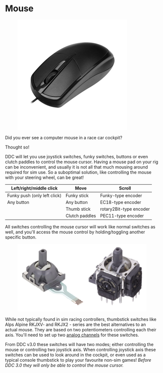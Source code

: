 # Mouse

<figure><img src="../.gitbook/assets/image (2).png" alt="" width="360"><figcaption></figcaption></figure>

Did you ever see a computer mouse in a race car cockpit?&#x20;

Thought so!

DDC will let you use joystick switches, funky switches, buttons or even clutch paddles to control the mouse cursor. Having a mouse pad on your rig can be inconvenient, and usually it is not all that much mousing around required for sim use. So a suboptimal solution, like controlling the mouse with your steering wheel, can be great!&#x20;

| Left/right/middle click      | Move           | Scroll                  |
| ---------------------------- | -------------- | ----------------------- |
| Funky push (only left click) | Funky stick    | Funky-type encoder      |
| Any button                   | Any button     | EC18-type encoder       |
|                              | Thumb stick    | rotary2Bit-type encoder |
|                              | Clutch paddles | PEC11-type encoder      |

All switches controlling the mouse cursor will work like normal switches as well, and you'll access the mouse control by holding/toggling another specific button.&#x20;

<figure><img src="../.gitbook/assets/image (134).png" alt=""><figcaption></figcaption></figure>

While not typically found in sim racing controllers, thumbstick switches like Alps Alpine RKJXV- and RKJX2 - series are the best alternatives to an actual mouse. They are based on two potentiometers controlling each their axis. You'll need to set up two [analog channels](analog-inputs/) for these switches.&#x20;

From DDC v3.0 these switches will have two modes; either controlling the mouse or controlling two joystick axis. When controlling joystick axis these switches can be used to look around in the cockpit, or even used as a typical console thumbstick to play your favourite non-sim games! _Before DDC 3.0 they will only be able to control the mouse cursor._&#x20;
